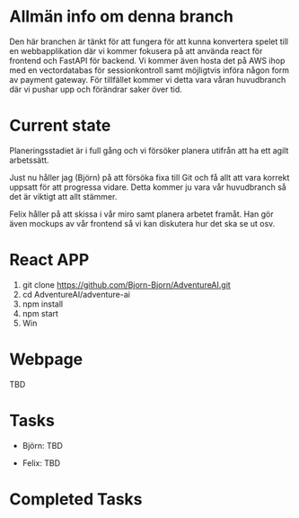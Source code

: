 # Allmän info om denna branch
Den här branchen är tänkt för att fungera för att kunna konvertera spelet till en webbapplikation där vi kommer fokusera på att använda react för frontend och FastAPI för backend. Vi kommer även hosta det på AWS ihop med en vectordatabas för sessionkontroll samt möjligtvis införa någon form av payment gateway. För tillfället kommer vi detta vara våran huvudbranch där vi pushar upp och förändrar saker över tid.

# Current state
Planeringsstadiet är i full gång och vi försöker planera utifrån att ha ett agilt arbetssätt.

Just nu håller jag (Björn) på att försöka fixa till Git och få allt att vara korrekt uppsatt för att progressa vidare. Detta kommer ju vara vår huvudbranch så det är viktigt att allt stämmer.

Felix håller på att skissa i vår miro samt planera arbetet framåt. Han gör även mockups av vår frontend så vi kan diskutera hur det ska se ut osv.

# React APP

1. git clone https://github.com/Bjorn-Bjorn/AdventureAI.git
2. cd AdventureAI/adventure-ai
3. npm install
4. npm start
5. Win

# Webpage

TBD

# Tasks

- Björn:
TBD

- Felix:
TBD

# Completed Tasks

